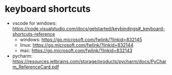 # keyboard shortcuts

- vscode for windows: https://code.visualstudio.com/docs/getstarted/keybindings#_keyboard-shortcuts-reference
    - windows: https://go.microsoft.com/fwlink/?linkid=832145
    - linux: https://go.microsoft.com/fwlink/?linkid=832144
    - mac: https://go.microsoft.com/fwlink/?linkid=832143
- pycharm: https://resources.jetbrains.com/storage/products/pycharm/docs/PyCharm_ReferenceCard.pdf
